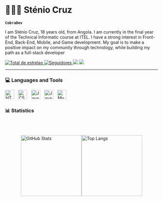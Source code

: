 # 👨🏾‍💻 Sténio Cruz

**`CobraDev`**

I am Sténio Cruz, 18 years old, from Angola. I am currently in the final year of the Technical Informatic course at ITEL. I have a strong interest in Front-End, Back-End, Mobile, and Game development. My goal is to make a positive impact on my community through technology, while building my path as a full-stack developer

<p>    
  <a href="https://github.com/stenicruz?tab=repositories&sort=stargazers">
    <img 
      alt="Total de estrelas" 
      title="Total de estrelas GitHub" 
      src="https://img.shields.io/github/stars/stenicruz?label=Stars&style=for-the-badge&color=facc15&logo=star"
    />
  </a>
  <a href="https://github.com/stenicruz?tab=followers">
    <img 
      alt="Seguidores" 
      title="Me siga no GitHub" 
      src="https://img.shields.io/github/followers/stenicruz?label=Followers&style=for-the-badge&logo=github&color=3b82f6"
    />
  </a>
  </a>
   <a href = "mailto:steniocruz48@gmail.com"><img src="https://img.shields.io/badge/-Gmail-%23333?style=for-the-badge&logo=gmail&logoColor=white" target="_blank"></a>
  <a href="https://www.linkedin.com/in/steniocruz" target="_blank"><img src="https://img.shields.io/badge/-LinkedIn-%230077B5?style=for-the-badge&logo=linkedin&logoColor=white" target="_blank"></a>
</p>

---

### 💻 Languages and Tools

<img 
    align="left" 
    alt="HTML"
    title="HTML" 
    width="30px" 
    style="padding-right: 10px;" 
    src="https://cdn.jsdelivr.net/gh/devicons/devicon@latest/icons/html5/html5-original.svg" 
/>
<img 
    align="left" 
    alt="CSS" 
    title="CSS"
    width="30px" 
    style="padding-right: 10px;" 
    src="https://cdn.jsdelivr.net/gh/devicons/devicon@latest/icons/css3/css3-original.svg" 
/>
<img 
    align="left" 
    alt="JavaScript" 
    title="JavaScript"
    width="30px" 
    style="padding-right: 10px;" 
    src="https://cdn.jsdelivr.net/gh/devicons/devicon@latest/icons/javascript/javascript-original.svg" 
/>
<img 
    align="left" 
    alt="Java"
    title="Java" 
    width="30px" 
    style="padding-right: 10px;" 
    src="https://cdn.jsdelivr.net/gh/devicons/devicon@latest/icons/java/java-original.svg" 
/>
<img 
    align="left" 
    alt="MySQL"
    title="MySQL" 
    width="30px" 
    style="padding-right: 10px;" 
    src="https://cdn.jsdelivr.net/gh/devicons/devicon@latest/icons/mysql/mysql-original.svg" 
/>

<br/>
<br/>

### 📊 Statistics

<p style="padding-top: 20px">
  <div style="display: flex; align-items: center; justify-content: center">
  
  <img 
    alt="GitHub Stats" 
    height="200" 
    src="https://github-readme-stats.vercel.app/api?username=stenicruz&show_icons=true&theme=tokyonight&include_all_commits=true&locale=pt-br" 
  />

  <img 
    alt="Top Langs" 
    height="200" 
    src="https://github-readme-stats.vercel.app/api/top-langs/?username=stenicruz&theme=tokyonight&layout=compact&custom_title=Tecnologias&langs_count=9" 
  />

</div>

</p>
